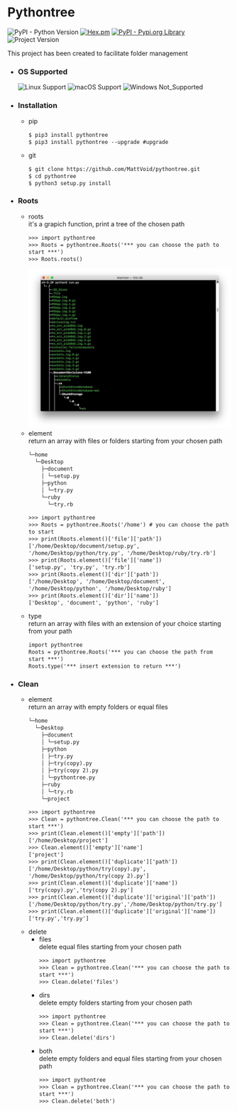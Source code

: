 # Pythontree

![PyPI - Python Version](https://img.shields.io/badge/Python->=_3.4-blue.svg)
[![Hex.pm](https://img.shields.io/badge/license-Apache_2.0-blue.svg)](https://github.com/MattVoid/pythontree/blob/master/LICENSE.md)
[![PyPI - Pypi.org Library](https://img.shields.io/badge/pypi-pythontree-brightgreen.svg)](https://pypi.org/search/?q=pythontree)
![Project Version](https://img.shields.io/badge/version-1.5-lightgrey.svg)
	

This project has been created to facilitate folder management

* ### OS Supported ###

	![Linux Support](https://img.shields.io/badge/Linux-Support-brightgreen.svg)
	![macOS Support](https://img.shields.io/badge/macOS-Support-brightgreen.svg) 
	![Windows Not_Supported](https://img.shields.io/badge/Windows-Not_Supported-red.svg)

* ### Installation ###
	* pip
		```
		$ pip3 install pythontree
		$ pip3 install pythontree --upgrade #upgrade
		```
	* git
		```
		$ git clone https://github.com/MattVoid/pythontree.git
		$ cd pythontree
		$ python3 setup.py install
		```
* ### Roots ###
	* roots </br>
		it's a grapich function, print a tree of the chosen path
		```
		>>> import pythontree
		>>> Roots = pythontree.Roots('*** you can choose the path to start ***')
		>>> Roots.roots()
		```
		![Alt text](https://raw.githubusercontent.com/MattVoid/pythontree/master/img/roots.jpg?raw=true)
	* element </br>
		return an array with files or folders starting from your chosen path
		```
		└─home
		  └─Desktop
		    ├─document
		    │ └─setup.py
		    ├─python
		    │ └─try.py
		    └─ruby
		      └─try.rb
		```
		```
		>>> import pythontree
		>>> Roots = pythontree.Roots('/home') # you can choose the path to start
		>>> print(Roots.element()['file']['path'])
		['/home/Desktop/document/setup.py', '/home/Desktop/python/try.py', '/home/Desktop/ruby/try.rb']
		>>> print(Roots.element()['file']['name'])
		['setup.py', 'try.py', 'try.rb']
		>>> print(Roots.element()['dir']['path'])
		['/home/Desktop', '/home/Desktop/document', '/home/Desktop/python', '/home/Desktop/ruby']
		>>> print(Roots.element()['dir']['name'])
		['Desktop', 'document', 'python', 'ruby']
		```
	* type </br>
		return an array with files with an extension of your choice starting from your path
		```
		import pythontree
		Roots = pythontree.Roots('*** you can choose the path from start ***')
		Roots.type('*** insert extension to return ***')
		```
* ### Clean ###
  	* element </br>
		return an array with empty folders or equal files
		```
		└─home
		  └─Desktop
		    ├─document
		    │ └─setup.py
		    ├─python
		    │ ├─try.py
		    │ ├─try(copy).py
		    │ ├─try(copy 2).py
		    │ └─pythontree.py
		    ├─ruby
		    │ └─try.rb
		    └─project
		```
		```
		>>> import pythontree
		>>> Clean = pythontree.Clean('*** you can choose the path to start ***')
		>>> print(Clean.element()['empty']['path'])
		['/home/Desktop/project']
		>>> Clean.element()['empty']['name']
		['project']
		>>> print(Clean.element()['duplicate']['path'])
		['/home/Desktop/python/try(copy).py', '/home/Desktop/python/try(copy 2).py']
		>>> print(Clean.element()['duplicate']['name'])
		['try(copy).py','try(copy 2).py']
		>>> print(Clean.element()['duplicate']['original']['path'])
		['/home/Desktop/python/try.py','/home/Desktop/python/try.py']
		>>> print(Clean.element()['duplicate']['original']['name'])
		['try.py','try.py']
		```
	* delete
		* files </br>
			delete equal files starting from your chosen path
			```
			>>> import pythontree
			>>> Clean = pythontree.Clean('*** you can choose the path to start ***')
			>>> Clean.delete('files')
			```
		* dirs </br>
			delete empty folders starting from your chosen path
			```
			>>> import pythontree
			>>> Clean = pythontree.Clean('*** you can choose the path to start ***')
			>>> Clean.delete('dirs')
			```
		* both </br>
			delete empty folders and equal files starting from your chosen path
			```
			>>> import pythontree
			>>> Clean = pythontree.Clean('*** you can choose the path to start ***')
			>>> Clean.delete('both')
			```
